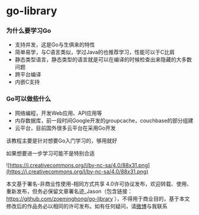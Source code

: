 # go-library

### 为什么要学习Go

- 支持并发，这是Go与生俱来的特性
- 简单易学，与C语言类似，学过Java的也推荐学习，性能可以于C比肩
- 静态类型语言，静态类型的语言就是可以在编译的时候检查出来隐藏的大多数问题
- 跨平台编译
- 内嵌C支持

### Go可以做些什么

- 网络编程，开发Web应用、API应用等
- 内存数据库，前一段时间Google开发的groupcache，couchbase的部分组建
- 云平台，目前国外很多云平台在采用Go开发

该教程主要是针对想要Go入门学习的，够用就好

如果想要进一步学习可能不是特别合适

![https://i.creativecommons.org/l/by-nc-sa/4.0/88x31.png](https://i.creativecommons.org/l/by-nc-sa/4.0/88x31.png)

本文基于署名-非商业性使用-相同方式共享 4.0许可协议发布，欢迎转载、使用、重新发布，但务必保留文章署名迹_Jason（包含链接：https://github.com/zoeminghong/go-library ），不得用于商业目的，基于本文修改后的作品务必以相同的许可发布。如有任何疑问，请[微博](http://weibo.com/jasongoo123)与我联系
